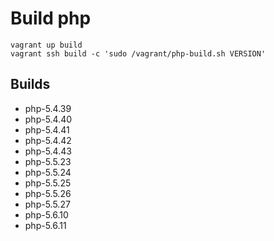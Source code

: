 # Build php

    vagrant up build
    vagrant ssh build -c 'sudo /vagrant/php-build.sh VERSION'

## Builds

 - php-5.4.39
 - php-5.4.40
 - php-5.4.41
 - php-5.4.42
 - php-5.4.43
 - php-5.5.23
 - php-5.5.24
 - php-5.5.25
 - php-5.5.26
 - php-5.5.27
 - php-5.6.10
 - php-5.6.11

